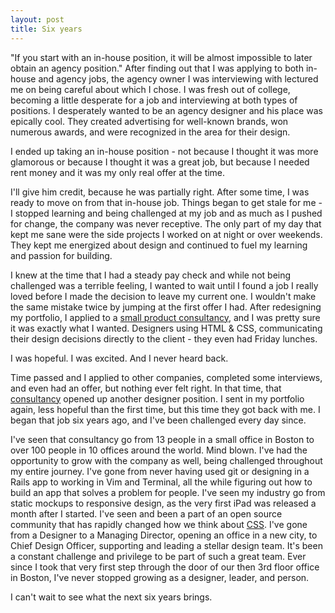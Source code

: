 ```yaml
---
layout: post
title: Six years
---
```


"If you start with an in-house position, it will be almost impossible to later obtain an agency position." After finding out that I was applying to both in-house and agency jobs, the agency owner I was interviewing with lectured me on being careful about which I chose. I was fresh out of college, becoming a little desperate for a job and interviewing at both types of positions. I desperately wanted to be an agency designer and his place was epically cool. They created advertising for well-known brands, won numerous awards, and were recognized in the area for their design.

I ended up taking an in-house position - not because I thought it was more glamorous or because I thought it was a great job, but because I needed rent money and it was my only real offer at the time.

I'll give him credit, because he was partially right. After some time, I was ready to move on from that in-house job. Things began to get stale for me - I stopped learning and being challenged at my job and as much as I pushed for change, the company was never receptive. The only part of my day that kept me sane were the side projects I worked on at night or over weekends. They kept me energized about design and continued to fuel my learning and passion for building.

I knew at the time that I had a steady pay check and while not being challenged was a terrible feeling, I wanted to wait until I found a job I really loved before I made the decision to leave my current one. I wouldn't make the same mistake twice by jumping at the first offer I had. After redesigning my portfolio, I applied to a [small product consultancy](https://web.archive.org/web/20100301094131/http://thoughtbot.com/), and I was pretty sure it was exactly what I wanted. Designers using HTML & CSS, communicating their design decisions directly to the client - they even had Friday lunches.

I was hopeful. I was excited. And I never heard back.

Time passed and I applied to other companies, completed some interviews, and even had an offer, but nothing ever felt right. In that time, that [consultancy](https://thoughtbot.com/) opened up another designer position. I sent in my portfolio again, less hopeful than the first time, but this time they got back with me. I began that job six years ago, and I've been challenged every day since.

I've seen that consultancy go from 13 people in a small office in Boston to over 100 people in 10 offices around the world. Mind blown. I've had the opportunity to grow with the company as well, being challenged throughout my entire journey. I've gone from never having used git or designing in a Rails app to working in Vim and Terminal, all the while figuring out how to build an app that solves a problem for people. I've seen my industry go from static mockups to responsive design, as the very first iPad was released a month after I started. I've seen and been a part of an open source community that has rapidly changed how we think about [CSS](http://sass-lang.com/). I've gone from a Designer to a Managing Director, opening an office in a new city, to Chief Design Officer, supporting and leading a stellar design team. It's been a constant challenge and privilege to be part of such a great team. Ever since I took that very first step through the door of our then 3rd floor office in Boston, I've never stopped growing as a designer, leader, and person.

I can't wait to see what the next six years brings.
